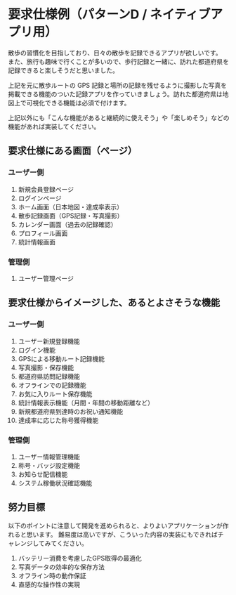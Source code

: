 # 要求仕様例（パターンD / ネイティブアプリ用）

散歩の習慣化を目指しており、日々の散歩を記録できるアプリが欲しいです。
また、旅行も趣味で行くことが多いので、歩行記録と一緒に、訪れた都道府県を記録できると楽しそうだと思いました。

上記を元に散歩ルートの GPS 記録と場所の記録を残せるように撮影した写真を掲載できる機能のついた記録アプリを作っていきましょう。訪れた都道府県は地図上で可視化できる機能は必須で付けます。

上記以外にも「こんな機能があると継続的に使えそう」や「楽しめそう」などの機能があれば実装してください。

## 要求仕様にある画面（ページ）

### ユーザー側
1. 新規会員登録ページ
2. ログインページ
3. ホーム画面（日本地図・達成率表示）
4. 散歩記録画面（GPS記録・写真撮影）
5. カレンダー画面（過去の記録確認）
6. プロフィール画面
7. 統計情報画面

### 管理側
1. ユーザー管理ページ

## 要求仕様からイメージした、あるとよさそうな機能

### ユーザー側
1. ユーザー新規登録機能
2. ログイン機能
3. GPSによる移動ルート記録機能
4. 写真撮影・保存機能
5. 都道府県訪問記録機能
6. オフラインでの記録機能
7. お気に入りルート保存機能
8. 統計情報表示機能（月間・年間の移動距離など）
9. 新規都道府県到達時のお祝い通知機能
10. 達成率に応じた称号獲得機能

### 管理側
1. ユーザー情報管理機能
2. 称号・バッジ設定機能
3. お知らせ配信機能
4. システム稼働状況確認機能

## 努力目標
以下のポイントに注意して開発を進められると、よりよいアプリケーションが作れると思います。
難易度は高いですが、こういった内容の実装にもできればチャレンジしてみてください。

1. バッテリー消費を考慮したGPS取得の最適化
2. 写真データの効率的な保存方法
3. オフライン時の動作保証
4. 直感的な操作性の実現
